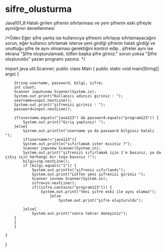 # sifre_olusturma
Java101_8 Hatalı girilen şifrenin sıfırlanması ve yeni şifrenin eski şifreyle aynılığının denetlenmesi

/*Ödev
Eğer şifre yanlış ise kullanıcıya şifresini sıfırlayıp sıfırlamayacağını sorun, eğer kullanıcı sıfırlamak isterse yeni girdiği şifrenin hatalı girdiği ve unuttuğu şifre ile aynı olmaması gerektiğini kontrol edip , şifreler aynı ise ekrana "Şifre oluşturulamadı, lütfen başka şifre giriniz." sorun yoksa "Şifre oluşturuldu" yazan programı yazınız. */

import java.util.Scanner;
public class Main
{
	public static void main(String[] args) {
	    
	    String username, password, bilgi, sifre;
	    int count;
	    Scanner input=new Scanner(System.in);
	    System.out.print("Kullanıcı adınızı giriniz : ");
	    username=input.nextLine();
	    System.out.print("şifrenizi giriniz : ");
	    password=input.nextLine();
	    
	    if(username.equals("java123") && password.equals("program123")) {
	        System.out.print("Giriş yaptınız! ");
	    }else{
	        System.out.println("username ya da password bilginiz hatalı ");
	        if(username!="java123"){
	        System.out.println("sıfırlamak ister misiniz ?");
	        Scanner inp=new Scanner(System.in);
	        System.out.print("şifrenizi sıfırlamak için 1'e basınız, ya da çıkış için herhangi bir tuşa basınız !");
	        bilgi=inp.nextLine();
	        if (bilgi.equals("1")) {
	            System.out.println("şifreniz sıfırlandı");
	            System.out.print("Lütfen yeni şifrenizi giriniz ");
	            Scanner in=new Scanner(System.in);
	            sifre=in.nextLine();
	            if((sifre.contains("program123"))) {
	                System.out.print("Yeni şifre eski ile aynı olamaz");
	                    }else
	                        System.out.print("şifre oluşturuldu");
	            
	        }else{
	            System.out.print("sonra tekrar deneyiniz");
	    }
	    }
	    }

	}
}
